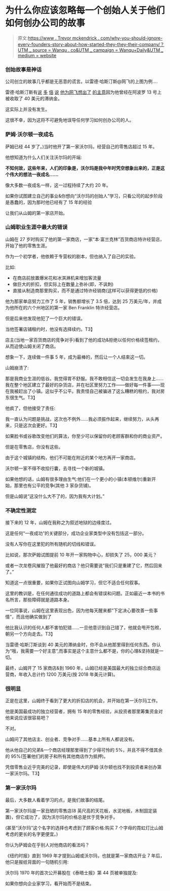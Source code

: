 # 为什么你应该忽略每一个创始人关于他们如何创办公司的故事

> 原文:[https://www . Trevor mckendrick . com/why-you-should-ignore-every-founders-story-about-how-started-they-they-their-company/？UTM _ source = Wanqu . co&UTM _ campaign = Wanqu+Daily&UTM _ medium = website](https://www.trevormckendrick.com/why-you-should-ignore-every-founders-story-about-how-they-started-their-company/?utm_source=wanqu.co&utm_campaign=Wanqu+Daily&utm_medium=website)



### 创始故事是神话

公司创立的故事几乎都是无恶意的谎言。以雷德·哈斯汀斯@网飞的上图为例....

雷德·哈斯汀斯有[说](#) [多](#) [倍](#) [说](#) [他为网飞想出了](#) [的主意](#)因为他曾经在阿波罗 13 号上被收取了 40 美元的滞纳金。

这实际上并没有发生。

这很不幸，因为这将不可避免地误导任何学习如何创办公司的人。

### 萨姆·沃尔顿一夜成名



萨姆已经 44 岁了。)当时他开了第一家沃尔玛，经营自己的零售店超过 15 年。

他想知道为什么人们关注沃尔玛的开端:

**不知何故，这些年来，人们的印象是，沃尔玛是我中年时凭空想象出来的，正是这个伟大的想法一夜成名……**

像大多数一夜成名一样，这一过程持续了大约 20 年。

如果你试图建立自己的事业&你想向“沃尔玛的创始人”学习，只看公司的起步阶段是愚蠢的，因为那时他已经有了 15 年的经验

让我们从山姆的第一家店开始。

### 山姆职业生涯中最大的错误

山姆在 27 岁时购买了他的第一家商店，一家“本·富兰克林”百货商店特许经营店，开始了他的零售生涯。

作为一个初学者，他依赖于专营权的剧本，但也纳入了自己的实验。

比如:

*   在商店前放置爆米花和冰淇淋机来增加客流量
*   做巨大的折扣，但实际上在数量上弥补(即，不讽刺)
*   直接从制造商那里购买，而不是通过特许经销商(这样可以获得更低的价格)

他为那家单店努力工作了 5 年，销售额增长了 3.5 倍，达到 25 万美元/年，并成为他所在的六个州地区的第一家 Ben Franklin 特许经营店。

但是后来他发现他犯了一个巨大的错误。

当他签署店铺租约时，他没有选择续约。T3】

店主(当地一家百货商店的竞争对手)看到了他的成功&拒绝以任何价格续签租约，从而迫使山姆关闭了商店。

想象一下，连续做一件事 5 年，成为最棒的，然后让一个人结束这一切。

山姆崩溃了:

那是我商业生涯的低谷。我觉得胃不舒服。我不敢相信这一切会发生在我身上……我在整个地区建立了最好的杂货店，并在社区里努力工作——做好每一件事——现在我被赶出了小镇。这似乎不公平。我责怪自己被骗进了这么糟糕的租约，我对房东很生气。T3】

他疯了，但他接受了责任:

我一直认为问题是挑战，这次也不例外……我必须振作起来，继续努力，从头再来，只是这次会更好。T3】

如果脸书或谷歌改变他们的算法，你至少可以保留你的老顾客群和你的商业资产。

但是在零售店，你没有这些。

由于这个城镇的结构，他们不可能在附近的某个地方再开一家商店。

沃尔顿一家不得不收拾行囊，去寻找一个新的城镇。



如果他想的话，山姆有很多理由生气:他们在一个更小的小镇(本顿维尔)重新开始，那里也有公平的竞争(其他 3 家杂货铺)。

但是山姆说“这没什么大不了的，因为我有大计划。”

### 不确定性测定

接下来的 12 年，山姆在我称之为叙述地狱的边缘度过。

这是任何“一夜成功”的关键部分，成功企业家类型中没有包括这一部分。

没有人写你在这里犯的所有随机的切线和错误。

比如说，那次萨姆试图提前 10 年开一家购物中心，却损失了 25，000 美元？

或者一次龙卷风摧毁了他最好的商店？他只需要说“我们只是重建了它，然后回来了。”

知道这一点很重要，如果你正试图向山姆学习，但它不适合任何叙事。

这里的教训是，在任何通往成功的道路上都会有错误和问题。正如最近一本书的书名所言，那些障碍就是道路本身。

一位同事说，山姆在这里表现出色，因为他每天醒来都“下定决心要改善一些事情”，而且他确实做到了

他比我认识的任何人都不害怕犯错……一旦他意识到自己错了，他就会甩开包袱，朝另一个方向走去。T3】

当雷德·哈斯汀斯谈到 40 美元的滞纳金时，你不会从他那里得到任何东西。你认为“哦，我需要一个好主意”,而事实是这个主意什么都不是，你的心理&坚持就是一切。

最终，山姆开了 15 家商店&到 1960 年，山姆已经是美国最大的独立综合商店运营商，年收入总计约 1200 万美元(按 2018 年美元计算)。

### 很明显

正是在这里，山姆终于看到了更大的折扣店的机会，并开始在第一沃尔玛工作。

他是美国最成功的独立经营者，拥有 15 年的零售经验，从投资者那里筹集资金对他来说应该很容易吧？

不对。

山姆问了其他店主、创业者、竞争对手……基本上所有人都说没有。

他从他自己的兄弟&一个商店经理那里得到了少得可怜的 5%，并且不得不借其余的 95%(签署他们的房子和所有其他商店作为抵押)。

凭借零售业近乎完美的记录，即使是伟大的萨姆·沃尔顿也找不到投资者来创办第一家沃尔玛。T3】

### 第一家沃尔玛

最后，大多数人看着学习的点，是我们故事的结尾。

第一家沃尔玛是一家丑陋的零售店(8 英尺高的天花板，水泥地板，木制固定装置)，但它成功了，因为沃尔玛的价格总是优于竞争对手。

(甚至“沃尔玛”这个名字的选择也考虑到了顾客价格:购买 7 个字母的霓虹灯比山姆考虑的更长的名字更便宜。)

你认为萨姆会在乎别人对他商店的看法吗？

《纽约时报》直到 1969 年才提到山姆或沃尔玛，也就是第一家商店开业 7 年后，他只是报纸背面的一句随机引用:



沃尔玛 1970 年的首次公开募股在《泰晤士报》第 44 页被单独提及:



如果你想向企业家学习，看开始而不是结束。









